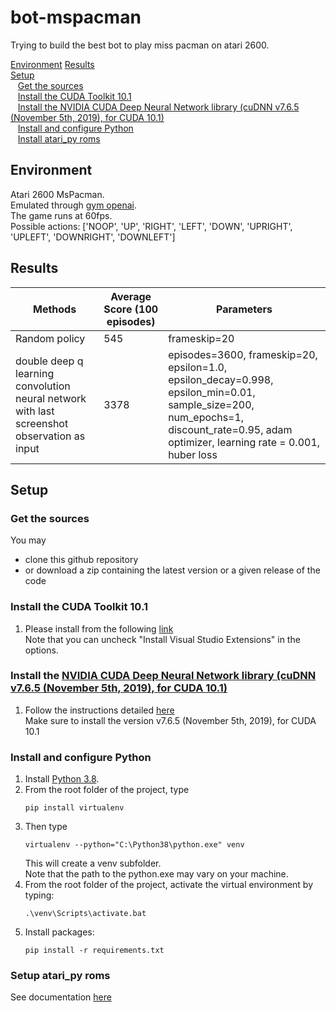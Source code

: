 # bot-mspacman

Trying to build the best bot to play miss pacman on atari 2600.

[Environment](#environment)
[Results](#results)  
[Setup](#setup)  
&nbsp;&nbsp;&nbsp;[Get the sources](#get-sources)  
&nbsp;&nbsp;&nbsp;[Install the CUDA Toolkit 10.1](#setup-cudatoolkit)  
&nbsp;&nbsp;&nbsp;[Install the NVIDIA CUDA Deep Neural Network library (cuDNN v7.6.5 (November 5th, 2019), for CUDA 10.1)](#setup-cudnn)  
&nbsp;&nbsp;&nbsp;[Install and configure Python](#setup-python)  
&nbsp;&nbsp;&nbsp;[Install atari_py roms](#setup-atari-py-roms)

<a id="environment"></a>

## Environment

Atari 2600 MsPacman.  
Emulated through [gym openai](https://gym.openai.com/envs/MsPacman-v0/).  
The game runs at 60fps.  
Possible actions: ['NOOP', 'UP', 'RIGHT', 'LEFT', 'DOWN', 'UPRIGHT', 'UPLEFT', 'DOWNRIGHT', 'DOWNLEFT']

<a id="results"></a>

## Results

| Methods                                                                                     | Average Score (100 episodes) | Parameters                                                                                                                                                                            |
| ------------------------------------------------------------------------------------------- | ---------------------------- | ------------------------------------------------------------------------------------------------------------------------------------------------------------------------------------- |
| Random policy                                                                               | 545                          | frameskip=20                                                                                                                                                                          |
| double deep q learning convolution neural network with last screenshot observation as input | 3378                         | episodes=3600, frameskip=20, epsilon=1.0, epsilon_decay=0.998, epsilon_min=0.01, sample_size=200, num_epochs=1, discount_rate=0.95, adam optimizer, learning rate = 0.001, huber loss |

<a id="setup"></a>

## Setup

<a id="setup"></a>

### Get the sources

You may

- clone this github repository
- or download a zip containing the latest version or a given release of the code

<a id="setup-cudatoolkit"></a>

### Install the CUDA Toolkit 10.1

1. Please install from the following [link](https://developer.nvidia.com/cuda-10.1-download-archive-update2)  
   Note that you can uncheck "Install Visual Studio Extensions" in the options.
   <a id="setup-cudnn"></a>

### Install the [NVIDIA CUDA Deep Neural Network library (cuDNN v7.6.5 (November 5th, 2019), for CUDA 10.1)](https://developer.nvidia.com/cudnn)

1. Follow the instructions detailed [here](https://docs.nvidia.com/deeplearning/sdk/cudnn-install/)  
   Make sure to install the version v7.6.5 (November 5th, 2019), for CUDA 10.1

<a id="setup-python"></a>

### Install and configure Python

1.  Install [Python 3.8](https://www.python.org/downloads/).
2.  From the root folder of the project, type
    ```
    pip install virtualenv
    ```
3.  Then type
    ```
    virtualenv --python="C:\Python38\python.exe" venv
    ```
    This will create a venv subfolder.  
    Note that the path to the python.exe may vary on your machine.
4.  From the root folder of the project, activate the virtual environment by typing:
    ```
    .\venv\Scripts\activate.bat
    ```
5.  Install packages:
    ```
    pip install -r requirements.txt
    ```

<a id="setup-atari-py-roms"></a>

### Setup atari_py roms

See documentation [here](https://github.com/openai/atari-py#roms)
